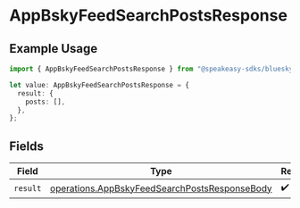 # AppBskyFeedSearchPostsResponse

## Example Usage

```typescript
import { AppBskyFeedSearchPostsResponse } from "@speakeasy-sdks/bluesky/models/operations";

let value: AppBskyFeedSearchPostsResponse = {
  result: {
    posts: [],
  },
};
```

## Fields

| Field                                                                                                          | Type                                                                                                           | Required                                                                                                       | Description                                                                                                    |
| -------------------------------------------------------------------------------------------------------------- | -------------------------------------------------------------------------------------------------------------- | -------------------------------------------------------------------------------------------------------------- | -------------------------------------------------------------------------------------------------------------- |
| `result`                                                                                                       | [operations.AppBskyFeedSearchPostsResponseBody](../../models/operations/appbskyfeedsearchpostsresponsebody.md) | :heavy_check_mark:                                                                                             | N/A                                                                                                            |